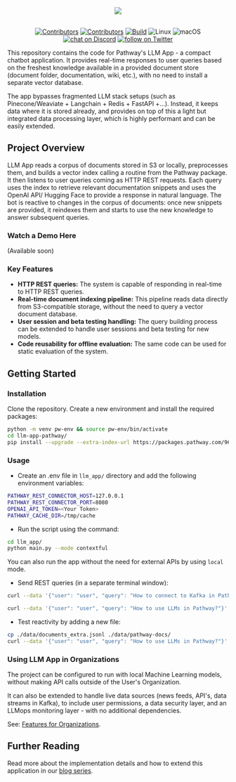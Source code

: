 
<div align="center">
  <img src="https://pathway.com/logo-light.svg" /><br /><br />
</div>
<p align="center">
    <a href="https://github.com/pathwaycom/llm-app-pathway/blob/main/LICENSE">
        <img src="https://img.shields.io/github/license/pathwaycom/llm-app-pathway?style=plastic" alt="Contributors"/></a>
    <a href="https://github.com/pathwaycom/llm-app-pathway/graphs/contributors">
        <img src="https://img.shields.io/github/contributors/pathwaycom/llm-app-pathway?style=plastic" alt="Contributors"/></a>
    <a href="https://github.com/pathwaycom/llm-app-pathway/actions/workflows/install_package.yml">
        <img src="https://img.shields.io/github/actions/workflow/status/pathwaycom/llm-app-pathway/install_package.yml?style=plastic" alt="Build" /></a> 
        <img src="https://img.shields.io/badge/OS-Linux-green" alt="Linux"/>
        <img src="https://img.shields.io/badge/OS-macOS-green" alt="macOS"/>
      <br>
    <a href="https://discord.gg/pathway">
        <img src="https://img.shields.io/discord/1042405378304004156?logo=discord"
            alt="chat on Discord"></a>
    <a href="https://twitter.com/intent/follow?screen_name=pathway_com">
        <img src="https://img.shields.io/twitter/follow/pathway_com?style=social&logo=twitter"
            alt="follow on Twitter"></a>
</p>

This repository contains the code for Pathway's LLM App - a compact chatbot application. It provides real-time responses to user queries based on the freshest knowledge available in a provided document store (document folder, documentation, wiki, etc.), with no need to install a separate vector database.

The app bypasses fragmented LLM stack setups (such as Pinecone/Weaviate + Langchain + Redis + FastAPI +...). Instead, it keeps data where it is stored already, and provides on top of this a light but integrated data processing layer, which is highly performant and can be easily extended.  

## Project Overview

LLM App reads a corpus of documents stored in S3 or locally, preprocesses them, and builds a vector index calling a routine from the Pathway package. It then listens to user queries coming as HTTP REST requests. Each query uses the index to retrieve relevant documentation snippets and uses the OpenAI API/ Hugging Face to provide a response in natural language. The bot is reactive to changes in the corpus of documents: once new snippets are provided, it reindexes them and starts to use the new knowledge to answer subsequent queries.

### Watch a Demo Here
(Available soon)


### Key Features
- **HTTP REST queries:** The system is capable of responding in real-time to HTTP REST queries.
- **Real-time document indexing pipeline:** This pipeline reads data directly from S3-compatible storage, without the need to query a vector document database.
- **User session and beta testing handling:** The query building process can be extended to handle user sessions and beta testing for new models.
- **Code reusability for offline evaluation:** The same code can be used for static evaluation of the system.

## Getting Started

### Installation

Clone the repository. Create a new environment and install the required packages:

```bash
python -m venv pw-env && source pw-env/bin/activate
cd llm-app-pathway/
pip install --upgrade --extra-index-url https://packages.pathway.com/966431ef6ba -r requirements.txt
```
### Usage

- Create an .env file in `llm_app/` directory and add the following environment variables:
```bash
PATHWAY_REST_CONNECTOR_HOST=127.0.0.1
PATHWAY_REST_CONNECTOR_PORT=8080
OPENAI_API_TOKEN=<Your Token>
PATHWAY_CACHE_DIR=/tmp/cache
```

- Run the script using the command: 
```bash 
cd llm_app/
python main.py --mode contextful
```
You can also run the app without the need for external APIs by using `local` mode.

- Send REST queries (in a separate terminal window):
```bash
curl --data '{"user": "user", "query": "How to connect to Kafka in Pathway?"}' http://localhost:8080/ | jq

curl --data '{"user": "user", "query": "How to use LLMs in Pathway?"}' http://localhost:8080/ | jq
```

- Test reactivity by adding a new file:
```bash
cp ./data/documents_extra.jsonl ./data/pathway-docs/
curl --data '{"user": "user", "query": "How to use LLMs in Pathway?"}' http://localhost:8080/ | jq
```

### Using LLM App in Organizations

The project can be configured to run with local Machine Learning models, without making API calls outside of the User's Organization.

It can also be extended to handle live data sources (news feeds, API's, data streams in Kafka), to include user permissions, a data security layer, and an LLMops monitoring layer - with no additional dependencies.

See: [Features for Organizations](FEATURES-for-organizations.md).

## Further Reading
Read more about the implementation details and how to extend this application in our [blog series](https://pathway.com/blog/?tag=tutorial).
